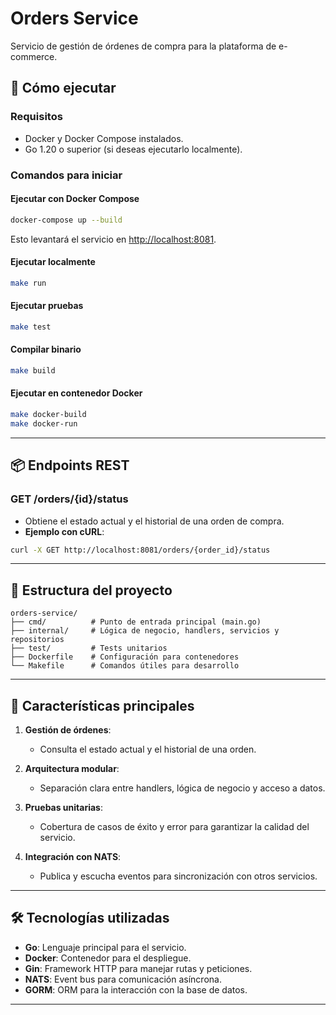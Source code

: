 # Orders Service

Servicio de gestión de órdenes de compra para la plataforma de e-commerce.

## 🚀 Cómo ejecutar

### Requisitos

- Docker y Docker Compose instalados.
- Go 1.20 o superior (si deseas ejecutarlo localmente).

### Comandos para iniciar

#### Ejecutar con Docker Compose

```bash
docker-compose up --build
```

Esto levantará el servicio en [http://localhost:8081](http://localhost:8081).

#### Ejecutar localmente

```bash
make run
```

#### Ejecutar pruebas

```bash
make test
```

#### Compilar binario

```bash
make build
```

#### Ejecutar en contenedor Docker

```bash
make docker-build
make docker-run
```

---

## 📦 Endpoints REST

### **GET /orders/{id}/status**
- Obtiene el estado actual y el historial de una orden de compra.
- **Ejemplo con cURL**:

```bash
curl -X GET http://localhost:8081/orders/{order_id}/status
```

---

## 📂 Estructura del proyecto

```
orders-service/
├── cmd/          # Punto de entrada principal (main.go)
├── internal/     # Lógica de negocio, handlers, servicios y repositorios
├── test/         # Tests unitarios
├── Dockerfile    # Configuración para contenedores
└── Makefile      # Comandos útiles para desarrollo
```

---

## 🌟 Características principales

1. **Gestión de órdenes**:
   - Consulta el estado actual y el historial de una orden.

2. **Arquitectura modular**:
   - Separación clara entre handlers, lógica de negocio y acceso a datos.

3. **Pruebas unitarias**:
   - Cobertura de casos de éxito y error para garantizar la calidad del servicio.

4. **Integración con NATS**:
   - Publica y escucha eventos para sincronización con otros servicios.

---

## 🛠️ Tecnologías utilizadas

- **Go**: Lenguaje principal para el servicio.
- **Docker**: Contenedor para el despliegue.
- **Gin**: Framework HTTP para manejar rutas y peticiones.
- **NATS**: Event bus para comunicación asíncrona.
- **GORM**: ORM para la interacción con la base de datos.

---